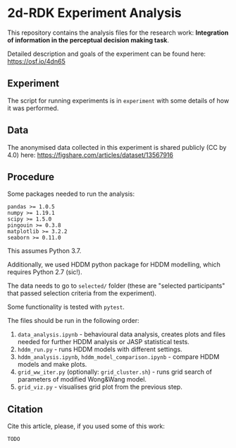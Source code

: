 # 2d-RDK Experiment Analysis

This repository contains the analysis files for the research work:
**Integration of information in the perceptual decision making task**.

Detailed description and goals of the experiment can be found here: https://osf.io/4dn65

## Experiment

The script for running experiments is in `experiment` with some details of how it
was performed.

## Data

The anonymised data collected in this experiment is shared publicly (CC by 4.0) here:
https://figshare.com/articles/dataset/13567916

## Procedure

Some packages needed to run the analysis:

```
pandas >= 1.0.5
numpy >= 1.19.1
scipy >= 1.5.0
pingouin >= 0.3.8
matplotlib >= 3.2.2
seaborn >= 0.11.0
```

This assumes Python 3.7.

Additionally, we used HDDM python package for HDDM modelling, which requires Python 2.7 (sic!).

The data needs to go to `selected/` folder (these are "selected participants" that passed selection criteria from the experiment).

Some functionality is tested with `pytest`.

The files should be run in the following order:

1. `data_analysis.ipynb` - behavioural data analysis, creates plots and files needed for further HDDM analysis or JASP statistical tests.
2. `hddm_run.py` - runs HDDM models with different settings.
3. `hddm_analysis.ipynb`, `hddm_model_comparison.ipynb` - compare HDDM models and make plots.
4. `grid_ww_iter.py` (optionally: `grid_cluster.sh`) - runs grid search of parameters of modified Wong&Wang model.
5. `grid_viz.py` - visualises grid plot from the previous step.

## Citation

Cite this article, please, if you used some of this work:

```
TODO
```
